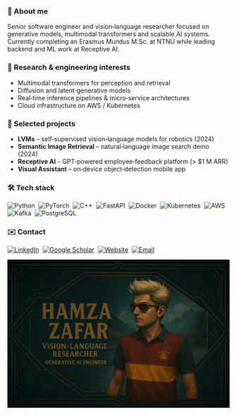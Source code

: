 ### 💼 About me  
Senior software engineer and vision‑language researcher focused on generative models, multimodal transformers and scalable AI systems. Currently completing an Erasmus Mundus M.Sc. at NTNU while leading backend and ML work at Receptive AI. 

### 🔭 Research & engineering interests  
- Multimodal transformers for perception and retrieval  
- Diffusion and latent‑generative models  
- Real‑time inference pipelines & micro‑service architectures  
- Cloud infrastructure on AWS / Kubernetes  

### 🚀 Selected projects  
- **LVMs** – self‑supervised vision‑language models for robotics (2024)  
- **Semantic Image Retrieval** – natural‑language image search demo (2024)  
- **Receptive AI** – GPT‑powered employee‑feedback platform (> $1 M ARR)  
- **Visual Assistant** – on‑device object‑detection mobile app

### 🛠️ Tech stack  
![Python](https://img.shields.io/badge/-Python-3776AB?logo=python&logoColor=white) 
![PyTorch](https://img.shields.io/badge/-PyTorch-EE4C2C?logo=pytorch&logoColor=white) 
![C++](https://img.shields.io/badge/-C%2B%2B-00599C?logo=c%2B%2B&logoColor=white) 
![FastAPI](https://img.shields.io/badge/-FastAPI-009688?logo=fastapi&logoColor=white) 
![Docker](https://img.shields.io/badge/-Docker-2496ED?logo=docker&logoColor=white) 
![Kubernetes](https://img.shields.io/badge/-K8s-326CE5?logo=kubernetes&logoColor=white) 
![AWS](https://img.shields.io/badge/-AWS-FF9900?logo=amazonaws&logoColor=white) 
![Kafka](https://img.shields.io/badge/-Kafka-231F20?logo=apachekafka&logoColor=white) 
![PostgreSQL](https://img.shields.io/badge/-Postgres-4169E1?logo=postgresql&logoColor=white)

### ✉️ Contact  
[![LinkedIn](https://img.shields.io/badge/-LinkedIn-0A66C2?logo=linkedin&logoColor=white)](https://www.linkedin.com/in/ihamzafer/) 
[![Google Scholar](https://img.shields.io/badge/-Scholar-4285F4?logo=googlescholar&logoColor=white)](https://scholar.google.com/citations?user=-OgHByMAAAAJ&hl=en) 
[![Website](https://img.shields.io/badge/-Portfolio-111111?logo=About.me&logoColor=white)](https://hamzafar.me) 
[![Email](https://img.shields.io/badge/-Email-D14836?logo=gmail&logoColor=white)](mailto:hamzafer3@gmail.com)

<p align="center">
  <img src="assets/hamza.png" alt="Hamza Zafar — Vision‑Language Researcher | Generative‑AI Engineer" />
</p>

